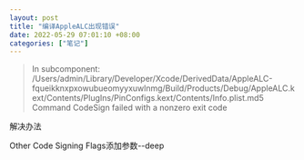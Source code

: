 ```yaml
---
layout: post
title: "编译AppleALC出现错误"
date: 2022-05-29 07:01:10 +08:00
categories: ["笔记"]
---
```


<blockquote>
In subcomponent: /Users/admin/Library/Developer/Xcode/DerivedData/AppleALC-fqueikknxpxowubueomyyxuwlnmg/Build/Products/Debug/AppleALC.kext/Contents/PlugIns/PinConfigs.kext/Contents/Info.plist.md5
Command CodeSign failed with a nonzero exit code
</blockquote>
<p>解决办法</p>
<p>Other Code Signing Flags添加参数--deep</p>